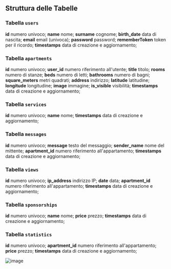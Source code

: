 ## Struttura delle Tabelle

### Tabella `users`

 **id** numero univoco;
 **name** nome;
 **surname** cognome;
 **birth_date** data di nascita;
 **email** email (univoca);
 **password** password;
 **rememberToken** token per il ricordo;
 **timestamps** data di creazione e aggiornamento;

### Tabella `apartments`

 **id** numero univoco;
 **user_id** numero riferimento all'utente;
 **title** titolo;
 **rooms** numero di stanze;
 **beds** numero di letti;
 **bathrooms** numero di bagni;
 **square_meters** metri quadrati;
 **address** indirizzo;
 **latitude** latitudine;
 **longitude** longitudine;
 **image** immagine;
 **is_visible** visibilità;
 **timestamps** data di creazione e aggiornamento;

### Tabella `services`

 **id** numero univoco;
 **name** nome;
 **timestamps** data di creazione e aggiornamento;

### Tabella `messages`

 **id** numero univoco;
 **message** testo del messaggio;
 **sender_name** nome del mittente;
 **apartment_id** numero riferimento all'appartamento;
 **timestamps** data di creazione e aggiornamento;

### Tabella `views`

 **id** numero univoco;
 **ip_address** indirizzo IP;
 **date** data;
 **apartment_id** numero riferimento all'appartamento;
 **timestamps** data di creazione e aggiornamento;

### Tabella `sponsorships`

 **id** numero univoco;
 **name** nome;
 **price** prezzo;
 **timestamps** data di creazione e aggiornamento;

### Tabella `statistics`

 **id** numero univoco;
 **apartment_id** numero riferimento all'appartamento;
 **price** prezzo;
 **timestamps** data di creazione e aggiornamento;

![image](https://github.com/user-attachments/assets/00eca0c4-22cb-43f4-957b-123a7c97b181)
